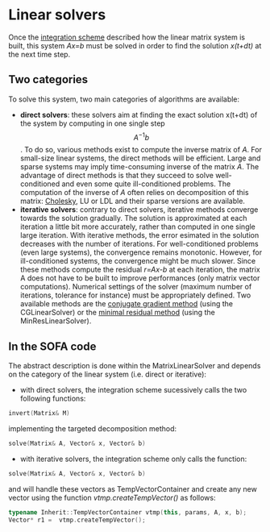 Linear solvers
==============

Once the [integration scheme](https://www.sofa-framework.org/community/doc/main-principles/system-resolution/integration-schemes/) described how the linear matrix system is built, this system *Ax=b* must be solved in order to find the solution *x(t+dt)* at the next time step.


Two categories
--------------

To solve this system, two main categories of algorithms are available:

  * **direct solvers**: these solvers aim at finding the exact solution x(t+dt) of the system by computing in one single step $$A^{-1} b$$. To do so, various methods exist to compute the inverse matrix of _A_. For small-size linear systems, the direct methods will be efficient. Large and sparse systems may imply time-consuming inverse of the matrix _A_. The advantage of direct methods is that they succeed to solve well-conditioned and even some quite ill-conditioned problems. The computation of the inverse of _A_ often relies on decomposition of this matrix: [Cholesky](https://en.wikipedia.org/wiki/Cholesky_decomposition), LU or LDL and their sparse versions are available.
  * **iterative solvers**: contrary to direct solvers, iterative methods converge towards the solution gradually. The solution is approximated at each iteration a little bit more accurately, rather than computed in one single large iteration. With iterative methods, the error esimated in the solution decreases with the number of iterations. For well-conditioned problems (even large systems), the convergence remains monotonic. However, for ill-conditioned systems, the convergence might be much slower. Since these methods compute the residual _r=Ax-b_ at each iteration, the matrix A does not have to be built to improve performances (only matrix vector computations). Numerical settings of the solver (maximum number of iterations, tolerance for instance) must be appropriately defined. Two available methods are the [conjugate gradient method](http://en.wikipedia.org/wiki/Conjugate_gradient_method) (using the CGLinearSolver) or the [minimal residual method](http://en.wikipedia.org/wiki/Generalized_minimal_residual_method) (using the MinResLinearSolver).


In the SOFA code
----------------

The abstract description is done within the MatrixLinearSolver and depends on the category of the linear system (i.e. direct or iterative):

* with direct solvers, the integration scheme sucessively calls the two following functions:
``` cpp
invert(Matrix& M)
```
implementing the targeted decomposition method:
``` cpp
solve(Matrix& A, Vector& x, Vector& b)
```
* with iterative solvers, the integration scheme only calls the function:
``` cpp
solve(Matrix& A, Vector& x, Vector& b)
```
and will handle these vectors as TempVectorContainer and create any new vector using the function *vtmp.createTempVector()* as follows:
``` cpp
typename Inherit::TempVectorContainer vtmp(this, params, A, x, b);
Vector* r1 =  vtmp.createTempVector();
```
